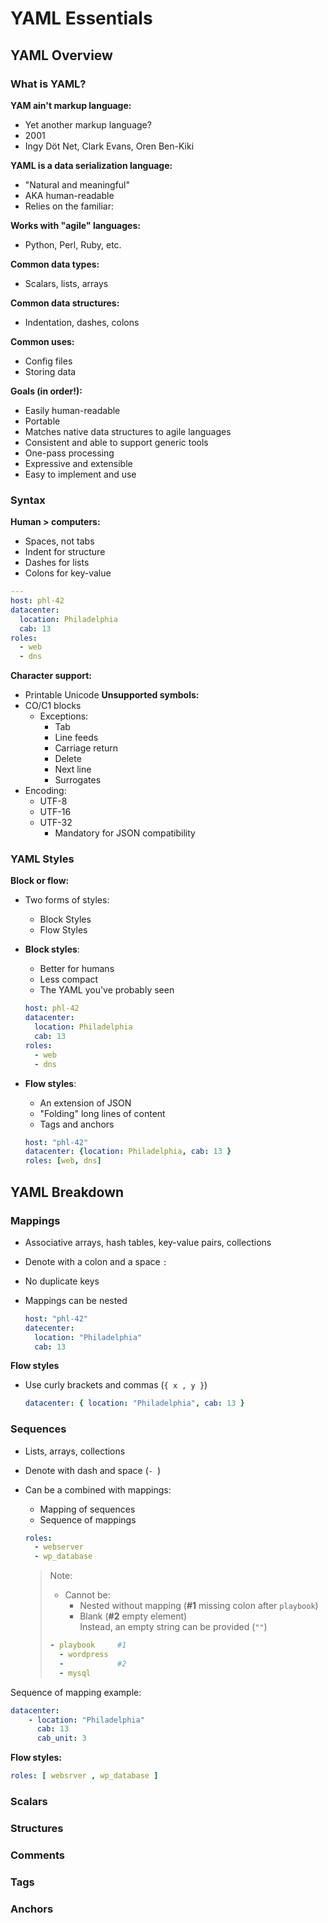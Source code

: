 # YAML Essentials

## YAML Overview
### What is YAML?

**YAM ain't markup language:**
- Yet another markup language?
- 2001
- Ingy Döt Net, Clark Evans, Oren Ben-Kiki

**YAML is a data serialization language:**
- "Natural and meaningful"
- AKA human-readable
- Relies on the familiar:

**Works with "agile" languages:**
- Python, Perl, Ruby, etc.

**Common data types:**
- Scalars, lists, arrays

**Common data structures:**
- Indentation, dashes, colons

**Common uses:**
- Config files
- Storing data

**Goals (in order!):**
- Easily human-readable
- Portable
- Matches native data structures to agile languages
- Consistent and able to support generic tools
- One-pass processing
- Expressive and extensible
- Easy to implement and use

### Syntax

**Human > computers:**
- Spaces, not tabs
- Indent for structure
- Dashes for lists
- Colons for key-value

```yaml
---
host: phl-42
datacenter:
  location: Philadelphia
  cab: 13
roles:
  - web
  - dns
```

**Character support:**
- Printable Unicode
**Unsupported symbols:**
- CO/C1 blocks
    - Exceptions:
        - Tab
        - Line feeds
        - Carriage return
        - Delete
        - Next line
        - Surrogates
- Encoding:
    - UTF-8
    - UTF-16
    - UTF-32
        - Mandatory for JSON compatibility

### YAML Styles

**Block or flow:**
- Two forms of styles:
    - Block Styles
    - Flow Styles

- **Block styles**:
    - Better for humans
    - Less compact
    - The YAML you've probably seen

    ```yaml
    host: phl-42
    datacenter:
      location: Philadelphia
      cab: 13
    roles:
      - web
      - dns
    ```

- **Flow styles**:
    - An extension of JSON
    - "Folding" long lines of content
    - Tags and anchors

    ```yaml
    host: "phl-42"
    datacenter: {location: Philadelphia, cab: 13 }
    roles: [web, dns]
    ```

## YAML Breakdown
### Mappings

- Associative arrays, hash tables, key-value pairs, collections
- Denote with a colon and a space `: `
- No duplicate keys
- Mappings can be nested

    ```yaml
    host: "phl-42"
    datecenter:
      location: "Philadelphia"
      cab: 13
    ```

**Flow styles**
- Use curly brackets and commas (`{ x , y }`)

    ```yaml
    datacenter: { location: "Philadelphia", cab: 13 }
    ```


### Sequences

- Lists, arrays, collections
- Denote with dash and space (`- `)
- Can be a combined with mappings:
    - Mapping of sequences
    - Sequence of mappings

    ```yaml
    roles:
      - webserver
      - wp_database
    ```
    >Note:
    > - Cannot be:
    >   - Nested without mapping (**#1** missing colon after `playbook`)
    >   - Blank (**#2** empty element)<br>
    >     Instead, an empty string can be provided (`""`)
    >```yaml
    >- playbook     #1
    >   - wordpress
    >   -            #2
    >   - mysql
    >```

Sequence of mapping example:

```yaml
datacenter:
    - location: "Philadelphia"
      cab: 13
      cab_unit: 3 
```

**Flow styles:**
```yaml
roles: [ websrver , wp_database ]
```




### Scalars

### Structures

### Comments

### Tags

### Anchors